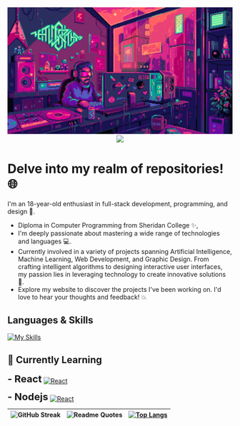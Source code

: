 <img src=Coding.gif alt="CODING GIF">

<div align=center >
<img src="https://readme-typing-svg.herokuapp.com?font=Pacifico&size=25&color=FFFFFF&center=true&lines=Hey+👋%2C+I'm+Aryan+Bhardwaj;Web+Developer+🌐;.....+Espresso+Yourself+☕"
/>
</div>
            
# Delve into my realm of repositories! 🌐

I'm an 18-year-old enthusiast in full-stack development, programming, and design 🚀. 
            
- Diploma in Computer Programming from Sheridan College ✨,
- I'm deeply passionate about mastering a wide range of technologies and languages 💻.
- Currently involved in a variety of projects spanning Artificial Intelligence, Machine Learning, Web Development, and Graphic Design. From crafting intelligent algorithms to designing interactive user interfaces, my passion lies in leveraging technology to create innovative solutions 🚀.
- Explore my website to discover the projects I've been working on. I'd love to hear your thoughts and feedback! 💥

## Languages & Skills
[![My Skills](https://skillicons.dev/icons?i=html,css,js,react,redux,nodejs,angular,express,php,java,spring,py,c,cs,cpp,dotnet,latex,linux,postman,netlify,nginx,npm,bootstrap,tailwind,materialui,figma,vscode,visualstudio,eclipse,github,discord,git)](https://skillicons.dev)

## 🌱 Currently Learning

<p>
  <strong style="font-size: 22px;">- React</strong>
  <a href="https://skillicons.dev" style="vertical-align: middle;">
    <img src="https://skillicons.dev/icons?i=react" alt="React" style="height: 28px;">
  </a>
</p>

<p>
  <strong style="font-size: 22px;">- Nodejs</strong>
  <a href="https://skillicons.dev" style="vertical-align: middle;">
    <img src="https://skillicons.dev/icons?i=nodejs" alt="React" style="height: 28px;">
  </a>
</p>


| ![GitHub Streak](https://github-readme-streak-stats.herokuapp.com/?user=AryanBhardwaj789&theme=dark) | ![Readme Quotes](https://quotes-github-readme.vercel.app/api?type=horizontal&theme=dark) | [![Top Langs](https://github-readme-stats.vercel.app/api/top-langs/?username=AryanBhardwaj789&theme=github_dark&layout=compact)](https://github.com/AryanBhardwaj789/github-readme-stats) |
| :-: | :-: | :-: |
